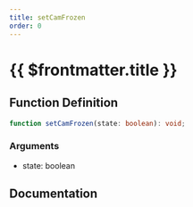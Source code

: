 ```yaml
---
title: setCamFrozen
order: 0
---
```


# {{ $frontmatter.title }}

## Function Definition

```ts
function setCamFrozen(state: boolean): void;
```

### Arguments

* state: boolean

## Documentation

<!--@include: ./parts/setCamFrozen.md-->
